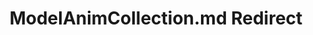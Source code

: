 ---
title: ModelAnimCollection.md Redirect
redirect_to: /Pages/StereoKit/ModelAnimCollection.html
---